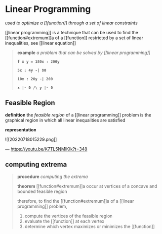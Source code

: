 # Linear Programming

_used to optimize a [[function]] through a set of linear constraints_

[[linear programming]] is a technique that can be used to find the [[function#extremum]]a of a [[function]] restricted by a set of linear inequalities, see [[linear equation]]

> **example** _a problem that can be solved by [[linear programming]]_
>
> **`f x y = 180x : 200y`**
>
> **`5x : 4y -| 80`**
>
> **`10x : 20y -| 200`**
>
> **`x |- 0 /\ y |- 0`**

## Feasible Region

**definition** the _feasible region_ of a [[linear programming]] problem is the graphical region in which all linear inequalities are satisfied

**representation**

![[20220718015229.png]]

&mdash; <https://youtu.be/K7TL5NMlKIk?t=348>

## computing extrema

> **procedure** _computing the extrema_
>
> **theorem** [[function#extremum]]a occur at vertices of a concave and bounded feasible region
>
> therefore, to find the [[function#extremum]]a of a [[linear programming]] problem,
>
> 1. compute the vertices of the feasible region
> 2. evaluate the [[function]] at each vertex
> 3. determine which vertex maximizes or minimizes the [[function]]
